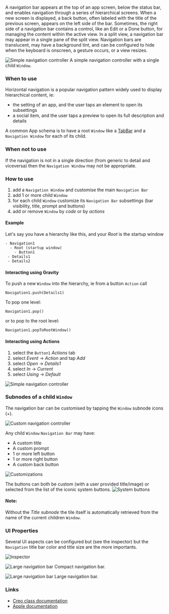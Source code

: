 A navigation bar appears at the top of an app screen, below the status bar, and enables navigation through a series of hierarchical screens. When a new screen is displayed, a back button, often labeled with the title of the previous screen, appears on the left side of the bar. Sometimes, the right side of a navigation bar contains a control, like an Edit or a Done button, for managing the content within the active view. In a split view, a navigation bar may appear in a single pane of the split view. Navigation bars are translucent, may have a background tint, and can be configured to hide when the keyboard is onscreen, a gesture occurs, or a view resizes.

![Simple navigation controller](images/navigation8.png)
A simple navigation controller with a single child `Window`.


### When to use
Horizontal navigation is a popular navigation pattern widely used to display hierarchical content, ie:
- the setting of an app, and the user taps an element to open its subsettings
- a social item, and the user taps a preview to open its full description and details

A common App schema is to have a root `Window` like a [TabBar](tabbar) and a `Navigation Window` for each of its child.

### When not to use
If the navigation is not in a single direction (from generic to detail and viceversa) then the `Navigation Window` may not be appropriate.

### How to use
1. add a `Navigation Window` and customise the main `Navigation Bar`
1. add 1 or more child `Window`
1. for each child `Window` customize its `Navigation Bar` subsettings (bar visibility, title, prompt and buttons)
1. add or remove `Window` by _code_ or by _actions_

#### Example
Let's say you have a hierarchy like this, and your _Root_ is the startup window
```
- Navigation1
  - Root (startup window)
    - Button1
 - Details1
 - Details2
```

#### Interacting using Gravity

To push a new `Window` into the hierarchy, ie from a button `Action` call
```
Navigation1.push(Details1)
```

To pop one level:

```
Navigation1.pop()
```

or to pop to the root level:
```
Navigation1.popToRootWindow()
```

#### Interacting using Actions

1. select the `Button1` _Actions_ tab
1. select _Event_ -> _Action_ and tap _Add_
1. select _Open_ -> _Details1_
1. select _In_ -> _Current_
1. select _Using_ -> _Default_

![Simple navigation controller](images/navigation10.png)

### Subnodes of a child `Window`
The navigation bar can be customised by tapping the `Window` subnode icons (+).

![Custom navigation controller](images/navigation1.png)

Any child `Window` `Navigation Bar` may have:
- A custom title
- A custom prompt
- 1 or more left button
- 1 or more right button
- A custom back button

![Customizations](images/navigation13.png)

The buttons can both be custom (with a user provided title/image) or selected from the list of the iconic system buttons.
![System buttons](images/navigation2.png)

#### Note:
Without the _Title subnode_ the tile itself is automatically retrieved from the name of the current children `Window`.

### UI Properties
Several UI aspects can be configured but (see the inspector) but the `Navigation` title bar color and title size are the more importants.

![Inspector](images/navigation11.png)

![Large navigation bar](images/navigation12.png)
Compact navigation bar.

![Large navigation bar](images/navigation9.png)
Large navigation bar.

### Links
- [Creo class documentation](../classes/Navigation)
- [Apple documentation](https://developer.apple.com/documentation/uikit/uinavigationcontroller)

